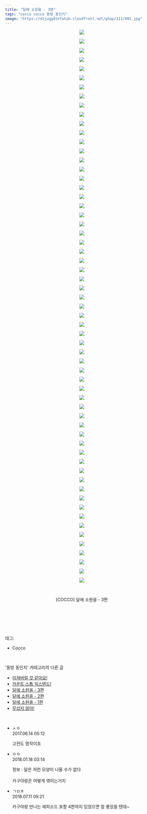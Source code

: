 ```yaml
---
title: "달에 소원을 - 3편"
tags: "cocco cocco 동방_동인지"
image: "https://d1jugg4tefwtah.cloudfront.net/ghap/111/001.jpg"
---
```

<div class="article">
<p style="text-align: center; clear: none; float: none;"><img src="{{ site.imgserver11 }}/ghap/111/001.jpg"/></p>
<p style="text-align: center; clear: none; float: none;"><img src="{{ site.imgserver11 }}/ghap/111/002.jpg"/></p>
<p style="text-align: center; clear: none; float: none;"><img src="{{ site.imgserver11 }}/ghap/111/003.jpg"/></p>
<p style="text-align: center; clear: none; float: none;"><img src="{{ site.imgserver11 }}/ghap/111/004.jpg"/></p>
<p style="text-align: center; clear: none; float: none;"><img src="{{ site.imgserver11 }}/ghap/111/005.jpg"/></p>
<p style="text-align: center; clear: none; float: none;"><img src="{{ site.imgserver11 }}/ghap/111/006.jpg"/></p>
<p style="text-align: center; clear: none; float: none;"><img src="{{ site.imgserver11 }}/ghap/111/007.jpg"/></p>
<p style="text-align: center; clear: none; float: none;"><img src="{{ site.imgserver11 }}/ghap/111/008.jpg"/></p>
<p style="text-align: center; clear: none; float: none;"><img src="{{ site.imgserver11 }}/ghap/111/009.jpg"/></p>
<p style="text-align: center; clear: none; float: none;"><img src="{{ site.imgserver11 }}/ghap/111/010.jpg"/></p>
<p style="text-align: center; clear: none; float: none;"><img src="{{ site.imgserver11 }}/ghap/111/011.jpg"/></p>
<p style="text-align: center; clear: none; float: none;"><img src="{{ site.imgserver11 }}/ghap/111/012.jpg"/></p>
<p style="text-align: center; clear: none; float: none;"><img src="{{ site.imgserver11 }}/ghap/111/013.jpg"/></p>
<p style="text-align: center; clear: none; float: none;"><img src="{{ site.imgserver11 }}/ghap/111/014.jpg"/></p>
<p style="text-align: center; clear: none; float: none;"><img src="{{ site.imgserver11 }}/ghap/111/015.jpg"/></p>
<p style="text-align: center; clear: none; float: none;"><img src="{{ site.imgserver11 }}/ghap/111/016.jpg"/></p>
<p style="text-align: center; clear: none; float: none;"><img src="{{ site.imgserver11 }}/ghap/111/017.jpg"/></p>
<p style="text-align: center; clear: none; float: none;"><img src="{{ site.imgserver11 }}/ghap/111/018.jpg"/></p>
<p style="text-align: center; clear: none; float: none;"><img src="{{ site.imgserver11 }}/ghap/111/019.jpg"/></p>
<p style="text-align: center; clear: none; float: none;"><img src="{{ site.imgserver11 }}/ghap/111/020.jpg"/></p>
<p style="text-align: center; clear: none; float: none;"><img src="{{ site.imgserver11 }}/ghap/111/021.jpg"/></p>
<p style="text-align: center; clear: none; float: none;"><img src="{{ site.imgserver11 }}/ghap/111/022.jpg"/></p>
<p style="text-align: center; clear: none; float: none;"><img src="{{ site.imgserver11 }}/ghap/111/023.jpg"/></p>
<p style="text-align: center; clear: none; float: none;"><img src="{{ site.imgserver11 }}/ghap/111/024.jpg"/></p>
<p style="text-align: center; clear: none; float: none;"><img src="{{ site.imgserver11 }}/ghap/111/025.jpg"/></p>
<p style="text-align: center; clear: none; float: none;"><img src="{{ site.imgserver11 }}/ghap/111/026.jpg"/></p>
<p style="text-align: center; clear: none; float: none;"><img src="{{ site.imgserver11 }}/ghap/111/027.jpg"/></p>
<p style="text-align: center; clear: none; float: none;"><img src="{{ site.imgserver11 }}/ghap/111/028.jpg"/></p>
<p style="text-align: center; clear: none; float: none;"><img src="{{ site.imgserver11 }}/ghap/111/029.jpg"/></p>
<p style="text-align: center; clear: none; float: none;"><img src="{{ site.imgserver11 }}/ghap/111/030.jpg"/></p>
<p style="text-align: center; clear: none; float: none;"><img src="{{ site.imgserver11 }}/ghap/111/031.jpg"/></p>
<p style="text-align: center; clear: none; float: none;"><img src="{{ site.imgserver11 }}/ghap/111/032.jpg"/></p>
<p style="text-align: center; clear: none; float: none;"><img src="{{ site.imgserver11 }}/ghap/111/033.jpg"/></p>
<p style="text-align: center; clear: none; float: none;"><img src="{{ site.imgserver11 }}/ghap/111/034.jpg"/></p>
<p style="text-align: center; clear: none; float: none;"><img src="{{ site.imgserver11 }}/ghap/111/035.jpg"/></p>
<p style="text-align: center; clear: none; float: none;"><img src="{{ site.imgserver11 }}/ghap/111/036.jpg"/></p>
<p style="text-align: center; clear: none; float: none;"><img src="{{ site.imgserver11 }}/ghap/111/037.jpg"/></p>
<p style="text-align: center; clear: none; float: none;"><img src="{{ site.imgserver11 }}/ghap/111/038.jpg"/></p>
<p style="text-align: center; clear: none; float: none;"><img src="{{ site.imgserver11 }}/ghap/111/039.jpg"/></p>
<p style="text-align: center; clear: none; float: none;"><img src="{{ site.imgserver11 }}/ghap/111/040.jpg"/></p>
<p style="text-align: center; clear: none; float: none;"><img src="{{ site.imgserver11 }}/ghap/111/041.jpg"/></p>
<p style="text-align: center; clear: none; float: none;"><img src="{{ site.imgserver11 }}/ghap/111/042.jpg"/></p>
<p style="text-align: center; clear: none; float: none;"><img src="{{ site.imgserver11 }}/ghap/111/043.jpg"/></p>
<p style="text-align: center; clear: none; float: none;"><img src="{{ site.imgserver11 }}/ghap/111/044.jpg"/></p>
<p style="text-align: center; clear: none; float: none;"><img src="{{ site.imgserver11 }}/ghap/111/045.jpg"/></p>
<p style="text-align: center; clear: none; float: none;"><img src="{{ site.imgserver11 }}/ghap/111/046.jpg"/></p>
<p style="text-align: center; clear: none; float: none;"><img src="{{ site.imgserver11 }}/ghap/111/047.jpg"/></p>
<p style="text-align: center; clear: none; float: none;"><img src="{{ site.imgserver11 }}/ghap/111/048.jpg"/></p>
<p style="text-align: center; clear: none; float: none;"><img src="{{ site.imgserver11 }}/ghap/111/049.jpg"/></p>
<p style="text-align: center; clear: none; float: none;"><img src="{{ site.imgserver11 }}/ghap/111/050.jpg"/></p>
<p style="text-align: center; clear: none; float: none;"><img src="{{ site.imgserver11 }}/ghap/111/051.jpg"/></p>
<p style="text-align: center; clear: none; float: none;"><img src="{{ site.imgserver11 }}/ghap/111/052.jpg"/></p>
<p style="text-align: center; clear: none; float: none;"><img src="{{ site.imgserver11 }}/ghap/111/053.jpg"/></p>
<p style="text-align: center; clear: none; float: none;"><img src="{{ site.imgserver11 }}/ghap/111/054.jpg"/></p>
<p style="text-align: center; clear: none; float: none;"><img src="{{ site.imgserver11 }}/ghap/111/055.jpg"/></p>
<p style="text-align: center; clear: none; float: none;"><img src="{{ site.imgserver11 }}/ghap/111/056.jpg"/></p>
<p style="text-align: center; clear: none; float: none;"><img src="{{ site.imgserver11 }}/ghap/111/057.jpg"/></p>
<p style="text-align: center; clear: none; float: none;"><img src="{{ site.imgserver11 }}/ghap/111/058.jpg"/></p>
<p style="text-align: center; clear: none; float: none;"><img src="{{ site.imgserver11 }}/ghap/111/059.jpg"/></p>
<p style="text-align: center; clear: none; float: none;"><img src="{{ site.imgserver11 }}/ghap/111/060.jpg"/></p>
<p style="text-align: center; clear: none; float: none;"><img src="{{ site.imgserver11 }}/ghap/111/061.jpg"/></p>
<p style="text-align: center; clear: none; float: none;"><br/></p>
<p style="text-align: center; clear: none; float: none;">[COCCO] 달에 소원을 - 3편</p>
<p style="text-align: center; clear: none; float: none;"><br/></p>
<p><br/></p>
</div><br/>
<div class="tagTrail">
<p>태그: </p>
<ul>
<li>Cocco</li>
</ul>
</div><br/>
<div class="another">
<p>'동방 동인지' 카테고리의 다른 글</p>
<ul>
<li><a href="/ghap_113">미쳐버릴 것 같아요!</a></li>
<li><a href="/ghap_112">카운트 스톱 익스텐드!</a></li>
<li><a href="/ghap_111">달에 소원을 - 3편</a></li>
<li><a href="/ghap_110">달에 소원을 - 2편</a></li>
<li><a href="/ghap_109">달에 소원을 - 1편</a></li>
<li><a href="/ghap_108">무섭지 않아!</a></li>
</ul>
</div><br/>
<div class="cb_module cb_fluid">
<div class="cb_wrt cb_profile">
<div class="comment">
<ul>
<li class="cb_thumb_off" id="comment15013042">
<div class="cb_comment_area">
<div class="cb_info_area">
<div class="cb_section">
<span class="cb_nick_name">ㅅㅇ</span>
</div>
<div class="cb_section">
<span class="cb_date">2017.06.14 05:12 </span>
</div>
</div>
<div class="cb_dsc_comment">
<p class="cb_dsc">
											고전도 명작이죠
										</p>
</div>
</div></li>
<li class="cb_thumb_off" id="comment15176826">
<div class="cb_comment_area">
<div class="cb_info_area">
<div class="cb_section">
<span class="cb_nick_name">ㅇㅇ</span>
</div>
<div class="cb_section">
<span class="cb_date">2018.01.18 03:14 </span>
</div>
</div>
<div class="cb_dsc_comment">
<p class="cb_dsc">
											정보 : 달은 저런 모양이 나올 수가 없다<br/>
<br/>
카구야랑은 어떻게 엮이는거지
										</p>
</div>
</div></li>
<li class="cb_thumb_off" id="comment15283932">
<div class="cb_comment_area">
<div class="cb_info_area">
<div class="cb_section">
<span class="cb_nick_name">ㄱㅁㅎ</span>
</div>
<div class="cb_section">
<span class="cb_date">2018.07.11 09:21 </span>
</div>
</div>
<div class="cb_dsc_comment">
<p class="cb_dsc">
											카구야랑 만나는 에피소드 포함 4편까지 있었으면 참 좋았을 텐데~
										</p>
</div>
</div></li>
</ul>
</div>
</div><!-- commentList close -->
</div><br/>
